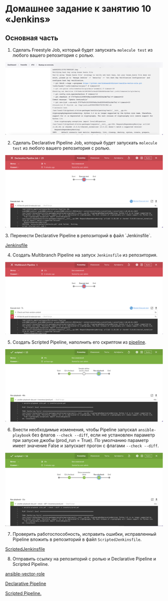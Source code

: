 # Домашнее задание к занятию 10 «Jenkins»


## Основная часть

1. Сделать Freestyle Job, который будет запускать `molecule test` из любого вашего репозитория с ролью.
<p align="center">
  <img width="600" height="" src="./scrn/01.png">
</p>

2. Сделать Declarative Pipeline Job, который будет запускать `molecule test` из любого вашего репозитория с ролью.
<p align="center">
  <img width="600" height="" src="./scrn/02.png">
</p>
3. Перенести Declarative Pipeline в репозиторий в файл `Jenkinsfile`.

[Jenkinsfile](https://github.com/AleksandrOdintsov/ansible-vector-role/blob/main/Jenkinsfile)

4. Создать Multibranch Pipeline на запуск `Jenkinsfile` из репозитория.
<p align="center">
  <img width="600" height="" src="./scrn/03.png">

5. Создать Scripted Pipeline, наполнить его скриптом из [pipeline](./pipeline).
<p align="center">
  <img width="600" height="" src="./scrn/04.png">

6. Внести необходимые изменения, чтобы Pipeline запускал `ansible-playbook` без флагов `--check --diff`, если не установлен параметр при запуске джобы (prod_run = True). По умолчанию параметр имеет значение False и запускает прогон с флагами `--check --diff`.

<p align="center">
  <img width="600" height="" src="./scrn/05.png">

7. Проверить работоспособность, исправить ошибки, исправленный Pipeline вложить в репозиторий в файл `ScriptedJenkinsfile`.

[ScriptedJenkinsfile](https://github.com/AleksandrOdintsov/ansible-vector-role/blob/main/ScriptedJenkinsfile)

8. Отправить ссылку на репозиторий с ролью и Declarative Pipeline и Scripted Pipeline.

[ansible-vector-role](https://github.com/AleksandrOdintsov/ansible-vector-role/tree/main)

[Declarative Pipeline](https://github.com/AleksandrOdintsov/ansible-vector-role/blob/main/Jenkinsfile)

[Scripted Pipeline.](https://github.com/AleksandrOdintsov/ansible-vector-role/blob/main/ScriptedJenkinsfile)


